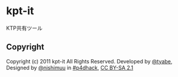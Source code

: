 # kpt-it

KTP共有ツール

## Copyright

Copyright (c) 2011 kpt-it All Rights Reserved.
Developed by [@tyabe](http://twitter.com/tyabe), Designed by [@nishimuu](http://twitter.com/nishimuu) in [#p4dhack](https://github.com/prog4designer/hackathon1st/wiki), [CC BY-SA 2.1](http://creativecommons.org/licenses/by-sa/2.1/jp/)

